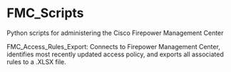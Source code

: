# FMC_Scripts
Python scripts for administering the Cisco Firepower Management Center

FMC_Access_Rules_Export: Connects to Firepower Management Center, identifies most recently updated access policy, and exports all associated rules to a .XLSX file.
